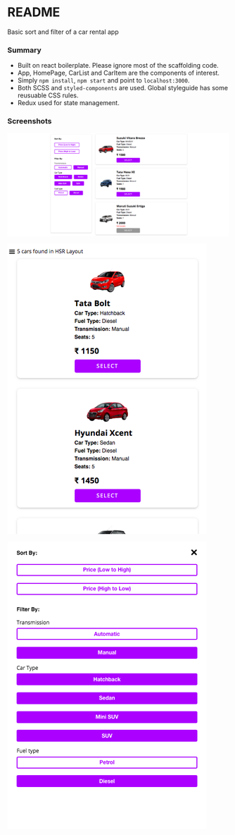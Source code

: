 # README #

Basic sort and filter of a car rental app

### Summary ###

* Built on react boilerplate. Please ignore most of the scaffolding code.
* App, HomePage, CarList and CarItem are the components of interest.
* Simply `npm install`, `npm start` and point to `localhost:3000`.
* Both SCSS and `styled-components` are used. Global styleguide has some reusuable CSS rules.
* Redux used for state management.

### Screenshots ###

![Desktop](demo-images/desktop.png)

![Mobile1](demo-images/mobile1.png)

![Mobile2](demo-images/mobile2.png)